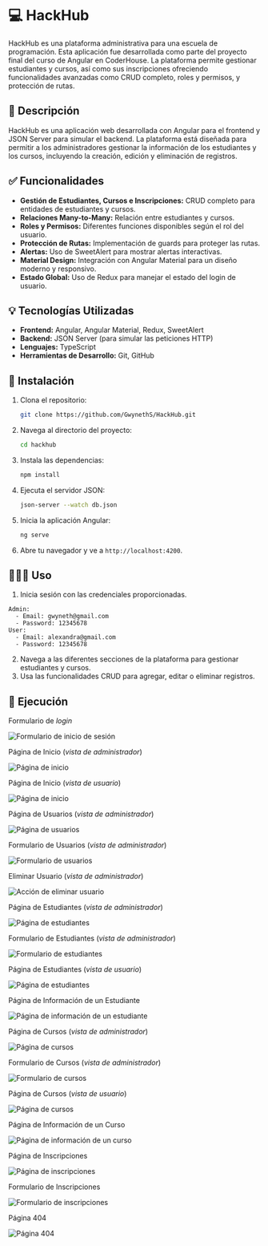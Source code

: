 # 💻 HackHub

HackHub es una plataforma administrativa para una escuela de programación. Esta aplicación fue desarrollada como parte del proyecto final del curso de Angular en CoderHouse. La plataforma permite gestionar estudiantes y cursos, así como sus inscripciones ofreciendo funcionalidades avanzadas como CRUD completo, roles y permisos, y protección de rutas.

## 📝 Descripción

HackHub es una aplicación web desarrollada con Angular para el frontend y JSON Server para simular el backend. La plataforma está diseñada para permitir a los administradores gestionar la información de los estudiantes y los cursos, incluyendo la creación, edición y eliminación de registros.

## ✅ Funcionalidades

- **Gestión de Estudiantes, Cursos e Inscripciones:** CRUD completo para entidades de estudiantes y cursos.
- **Relaciones Many-to-Many:** Relación entre estudiantes y cursos.
- **Roles y Permisos:** Diferentes funciones disponibles según el rol del usuario.
- **Protección de Rutas:** Implementación de guards para proteger las rutas.
- **Alertas:** Uso de SweetAlert para mostrar alertas interactivas.
- **Material Design:** Integración con Angular Material para un diseño moderno y responsivo.
- **Estado Global:** Uso de Redux para manejar el estado del login de usuario.

## 💡 Tecnologías Utilizadas

- **Frontend:** Angular, Angular Material, Redux, SweetAlert
- **Backend:** JSON Server (para simular las peticiones HTTP)
- **Lenguajes:** TypeScript
- **Herramientas de Desarrollo:** Git, GitHub

## 🔨 Instalación

1. Clona el repositorio:
    ```bash
    git clone https://github.com/GwynethS/HackHub.git
    ```
2. Navega al directorio del proyecto:
    ```bash
    cd hackhub
    ```
3. Instala las dependencias:
    ```bash
    npm install
    ```
4. Ejecuta el servidor JSON:
    ```bash
    json-server --watch db.json
    ```
5. Inicia la aplicación Angular:
    ```bash
    ng serve
    ```
6. Abre tu navegador y ve a `http://localhost:4200`.

## 👩🏻‍💻 Uso

1. Inicia sesión con las credenciales proporcionadas.
```
Admin:
  - Email: gwyneth@gmail.com
  - Password: 12345678
User:
  - Email: alexandra@gmail.com
  - Password: 12345678
```
2. Navega a las diferentes secciones de la plataforma para gestionar estudiantes y cursos.
3. Usa las funcionalidades CRUD para agregar, editar o eliminar registros.

## 📸 Ejecución
Formulario de *login*

![Formulario de inicio de sesión](./src/assets/img/execution/auth.png)

Página de Inicio (*vista de administrador*)

![Página de inicio](./src/assets/img/execution/home.png)

Página de Inicio (*vista de usuario*)

![Página de inicio](./src/assets/img/execution/home-user.png)

Página de Usuarios (*vista de administrador*)

![Página de usuarios](./src/assets/img/execution/users-list.png)

Formulario de Usuarios (*vista de administrador*)

![Formulario de usuarios](./src/assets/img/execution/users-form.png)

Eliminar Usuario (*vista de administrador*)

![Acción de eliminar usuario](./src/assets/img/execution/users-delete.png)

Página de Estudiantes (*vista de administrador*)

![Página de estudiantes](./src/assets/img/execution/students-list.png)

Formulario de Estudiantes (*vista de administrador*)

![Formulario de estudiantes](./src/assets/img/execution/students-form.png)

Página de Estudiantes (*vista de usuario*)

![Página de estudiantes](./src/assets/img/execution/students-list-user.png)

Página de Información de un Estudiante

![Página de información de un estudiante](./src/assets/img/execution/students-detail.png)

Página de Cursos (*vista de administrador*)

![Página de cursos](./src/assets/img/execution/courses-list.png)

Formulario de Cursos (*vista de administrador*)

![Formulario de cursos](./src/assets/img/execution/courses-form.png)

Página de Cursos (*vista de usuario*)

![Página de cursos](./src/assets/img/execution/courses-list-user.png)

Página de Información de un Curso

![Página de información de un curso](./src/assets/img/execution/courses-detail.png)

Página de Inscripciones

![Página de inscripciones](./src/assets/img/execution/enrollments-list.png)

Formulario de Inscripciones

![Formulario de inscripciones](./src/assets/img/execution/enrollments-form.png)

Página 404

![Página 404](./src/assets/img/execution/not-found.png)


